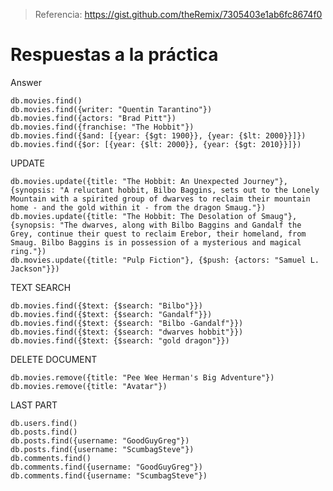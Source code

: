 > Referencia: https://gist.github.com/theRemix/7305403e1ab6fc8674f0

# Respuestas a la práctica

Answer

    db.movies.find()
    db.movies.find({writer: "Quentin Tarantino"})
    db.movies.find({actors: "Brad Pitt"})
    db.movies.find({franchise: "The Hobbit"})
    db.movies.find({$and: [{year: {$gt: 1900}}, {year: {$lt: 2000}}]})
    db.movies.find({$or: [{year: {$lt: 2000}}, {year: {$gt: 2010}}]})

UPDATE

    db.movies.update({title: "The Hobbit: An Unexpected Journey"}, {synopsis: "A reluctant hobbit, Bilbo Baggins, sets out to the Lonely Mountain with a spirited group of dwarves to reclaim their mountain home - and the gold within it - from the dragon Smaug."})
    db.movies.update({title: "The Hobbit: The Desolation of Smaug"}, {synopsis: "The dwarves, along with Bilbo Baggins and Gandalf the Grey, continue their quest to reclaim Erebor, their homeland, from Smaug. Bilbo Baggins is in possession of a mysterious and magical ring."})
    db.movies.update({title: "Pulp Fiction"}, {$push: {actors: "Samuel L. Jackson"}})

TEXT SEARCH

    db.movies.find({$text: {$search: "Bilbo"}})
    db.movies.find({$text: {$search: "Gandalf"}})
    db.movies.find({$text: {$search: "Bilbo -Gandalf"}})
    db.movies.find({$text: {$search: "dwarves hobbit"}})
    db.movies.find({$text: {$search: "gold dragon"}})

DELETE DOCUMENT

    db.movies.remove({title: "Pee Wee Herman's Big Adventure"})
    db.movies.remove({title: "Avatar"})

LAST PART

    db.users.find()
    db.posts.find()
    db.posts.find({username: "GoodGuyGreg"})
    db.posts.find({username: "ScumbagSteve"})
    db.comments.find()
    db.comments.find({username: "GoodGuyGreg"})
    db.comments.find({username: "ScumbagSteve"})

